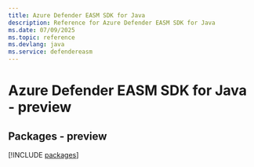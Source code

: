 ```yaml
---
title: Azure Defender EASM SDK for Java
description: Reference for Azure Defender EASM SDK for Java
ms.date: 07/09/2025
ms.topic: reference
ms.devlang: java
ms.service: defendereasm
---
```

# Azure Defender EASM SDK for Java - preview
## Packages - preview
[!INCLUDE [packages](defender-easm-index.md)]